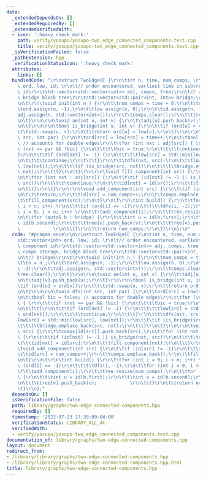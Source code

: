 ```yaml
---
data:
  _extendedDependsOn: []
  _extendedRequiredBy: []
  _extendedVerifiedWith:
  - icon: ':heavy_check_mark:'
    path: verify/yosupo/yosupo-two_edge_connected_components.test.cpp
    title: verify/yosupo/yosupo-two_edge_connected_components.test.cpp
  _isVerificationFailed: false
  _pathExtension: hpp
  _verificationStatusIcon: ':heavy_check_mark:'
  attributes:
    links: []
  bundledCode: "\r\nstruct TwoEdgeCC {\r\n\tint n, time, num_comps; \r\n\tstd::vector<int>\
    \ ord, low, id; \r\n\t// order encountered, earliest time in subtree, component\
    \ id\r\n\tstd::vector<std::vector<int>> adj, comps, tree;\r\n\t// adj, comps storage,\
    \ bridge block tree\r\n\tstd::vector<std::pair<int, int>> bridge;\r\n\t// bridges\r\
    \n\t\r\n\tvoid init(int n_) {\r\n\t\tnum_comps = time = 0;\r\n\t\tn = n_;\r\n\t\
    \tord.assign(n, -1);\r\n\t\tlow.assign(n, 0);\r\n\t\tid.assign(n, -1);\r\n\t\t\
    adj.assign(n, std::vector<int>());\r\n\t\tcomps.clear();\r\n\t\ttree.clear();\r\
    \n\t}\r\n\r\n\tvoid ae(int u, int v) {\r\n\t\tadj[u].push_back(v);\r\n\t\tadj[v].push_back(u);\r\
    \n\t}\r\n\r\n\tbool is_bridge(int u, int v) {\r\n\t\tif (ord[u] > ord[v])\r\n\t\
    \t\tstd::swap(u, v);\r\n\t\treturn ord[u] < low[v];\r\n\t}\r\n\r\n\tvoid dfs(int\
    \ src, int par) {\r\n\t\tord[src] = low[src] = time++;\r\n\t\tbool bic = false;\
    \ // accounts for double edges\r\n\t\tfor (int nxt : adj[src]) { \r\n\t\t\tif\
    \ (nxt == par && !bic) {\r\n\t\t\t\tbic = true;\r\n\t\t\t\tcontinue;\r\n\t\t\t\
    }\r\n\t\t\tif (ord[nxt] != -1) {\r\n\t\t\t\tlow[src] = std::min(low[src], ord[nxt]);\r\
    \n\t\t\t\tcontinue;\r\n\t\t\t}\r\n\t\t\tdfs(nxt, src);\r\n\t\t\tlow[src] = std::min(low[src],\
    \ low[nxt]);\r\n\t\t\tif (is_bridge(src, nxt))\r\n\t\t\t\tbridge.emplace_back(src,\
    \ nxt);\r\n\t\t}\r\n\t}\r\n\r\n\tvoid fill_component(int src) {\r\n\t\tcomps[id[src]].push_back(src);\r\
    \n\t\tfor (int nxt : adj[src]) {\r\n\t\t\tif (id[nxt] != -1 || is_bridge(nxt,\
    \ src))\r\n\t\t\t\tcontinue;\r\n\t\t\tid[nxt] = id[src];\r\n\t\t\tfill_component(nxt);\r\
    \n\t\t}\r\n\t}\r\n\r\n\tvoid add_component(int src) {\r\n\t\tif (id[src] != -1)\r\
    \n\t\t\treturn;\r\n\t\tid[src] = num_comps++;\r\n\t\tcomps.emplace_back();\r\n\
    \t\tfill_component(src);\r\n\t}\r\n\t\r\n\tint build() {\r\n\t\tfor (int i = 0;\
    \ i < n; i++) \r\n\t\t\tif (ord[i] == -1)\r\n\t\t\t\tdfs(i, -1);\r\n\t\tfor (int\
    \ i = 0; i < n; i++) \r\n\t\t\tadd_component(i);\r\n\t\ttree.resize(num_comps);\r\
    \n\t\tfor (auto& b : bridge) {\r\n\t\t\tint u = id[b.first];\r\n\t\t\tint v =\
    \ id[b.second];\r\n\t\t\ttree[u].push_back(v);\r\n\t\t\ttree[v].push_back(u);\
    \            \r\n\t\t}\r\n\t\treturn num_comps;\r\n\t}\r\n};\n"
  code: "#pragma once\r\n\r\nstruct TwoEdgeCC {\r\n\tint n, time, num_comps; \r\n\t\
    std::vector<int> ord, low, id; \r\n\t// order encountered, earliest time in subtree,\
    \ component id\r\n\tstd::vector<std::vector<int>> adj, comps, tree;\r\n\t// adj,\
    \ comps storage, bridge block tree\r\n\tstd::vector<std::pair<int, int>> bridge;\r\
    \n\t// bridges\r\n\t\r\n\tvoid init(int n_) {\r\n\t\tnum_comps = time = 0;\r\n\
    \t\tn = n_;\r\n\t\tord.assign(n, -1);\r\n\t\tlow.assign(n, 0);\r\n\t\tid.assign(n,\
    \ -1);\r\n\t\tadj.assign(n, std::vector<int>());\r\n\t\tcomps.clear();\r\n\t\t\
    tree.clear();\r\n\t}\r\n\r\n\tvoid ae(int u, int v) {\r\n\t\tadj[u].push_back(v);\r\
    \n\t\tadj[v].push_back(u);\r\n\t}\r\n\r\n\tbool is_bridge(int u, int v) {\r\n\t\
    \tif (ord[u] > ord[v])\r\n\t\t\tstd::swap(u, v);\r\n\t\treturn ord[u] < low[v];\r\
    \n\t}\r\n\r\n\tvoid dfs(int src, int par) {\r\n\t\tord[src] = low[src] = time++;\r\
    \n\t\tbool bic = false; // accounts for double edges\r\n\t\tfor (int nxt : adj[src])\
    \ { \r\n\t\t\tif (nxt == par && !bic) {\r\n\t\t\t\tbic = true;\r\n\t\t\t\tcontinue;\r\
    \n\t\t\t}\r\n\t\t\tif (ord[nxt] != -1) {\r\n\t\t\t\tlow[src] = std::min(low[src],\
    \ ord[nxt]);\r\n\t\t\t\tcontinue;\r\n\t\t\t}\r\n\t\t\tdfs(nxt, src);\r\n\t\t\t\
    low[src] = std::min(low[src], low[nxt]);\r\n\t\t\tif (is_bridge(src, nxt))\r\n\
    \t\t\t\tbridge.emplace_back(src, nxt);\r\n\t\t}\r\n\t}\r\n\r\n\tvoid fill_component(int\
    \ src) {\r\n\t\tcomps[id[src]].push_back(src);\r\n\t\tfor (int nxt : adj[src])\
    \ {\r\n\t\t\tif (id[nxt] != -1 || is_bridge(nxt, src))\r\n\t\t\t\tcontinue;\r\n\
    \t\t\tid[nxt] = id[src];\r\n\t\t\tfill_component(nxt);\r\n\t\t}\r\n\t}\r\n\r\n\
    \tvoid add_component(int src) {\r\n\t\tif (id[src] != -1)\r\n\t\t\treturn;\r\n\
    \t\tid[src] = num_comps++;\r\n\t\tcomps.emplace_back();\r\n\t\tfill_component(src);\r\
    \n\t}\r\n\t\r\n\tint build() {\r\n\t\tfor (int i = 0; i < n; i++) \r\n\t\t\tif\
    \ (ord[i] == -1)\r\n\t\t\t\tdfs(i, -1);\r\n\t\tfor (int i = 0; i < n; i++) \r\n\
    \t\t\tadd_component(i);\r\n\t\ttree.resize(num_comps);\r\n\t\tfor (auto& b : bridge)\
    \ {\r\n\t\t\tint u = id[b.first];\r\n\t\t\tint v = id[b.second];\r\n\t\t\ttree[u].push_back(v);\r\
    \n\t\t\ttree[v].push_back(u);            \r\n\t\t}\r\n\t\treturn num_comps;\r\n\
    \t}\r\n};"
  dependsOn: []
  isVerificationFile: false
  path: library/graphs/two-edge-connected-components.hpp
  requiredBy: []
  timestamp: '2022-07-23 17:38:00-04:00'
  verificationStatus: LIBRARY_ALL_AC
  verifiedWith:
  - verify/yosupo/yosupo-two_edge_connected_components.test.cpp
documentation_of: library/graphs/two-edge-connected-components.hpp
layout: document
redirect_from:
- /library/library/graphs/two-edge-connected-components.hpp
- /library/library/graphs/two-edge-connected-components.hpp.html
title: library/graphs/two-edge-connected-components.hpp
---
```

